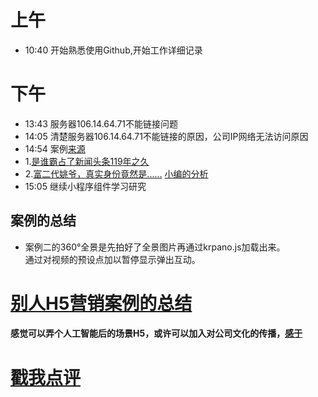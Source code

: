 # 上午
* 10:40 开始熟悉使用Github,开始工作详细记录 <br/>
# 下午
* 13:43 服务器106.14.64.71不能链接问题<br/>
* 14:05 清楚服务器106.14.64.71不能链接的原因，公司IP网络无法访问原因
* 14:54 案例[来源](http://www.h5-share.com/)<br/>
* 1.[是谁霸占了新闻头条119年之久](http://2017speedlegendh5.dongfeng-renault.cloud-top.com.cn/index.html)<br />
* 2.[富二代姚爷，真实身份竟然是......](http://go.163.com/2017/0608/haier/)     [小编的分析](http://www.h5-share.com/cases/201706/wefedzssf.html)
* 15:05 继续小程序组件学习研究
## 案例的总结
* 案例二的360°全景是先拍好了全景图片再通过krpano.js加载出来。<br/>
通过对视频的预设点加以暂停显示弹出互动。

# [别人H5营销案例的总结](http://www.digitaling.com/articles/32893.html?utm_source=tuicool&utm_medium=referral)

#### 感觉可以弄个人工智能后的场景H5，或许可以加入对公司文化的传播，[感于](http://www.chinaznyj.com/GuoNeiZiXun/2488.html) #### 

# [戳我点评](https://github.com/chinachenhuakang/work-detail/issues/4)
